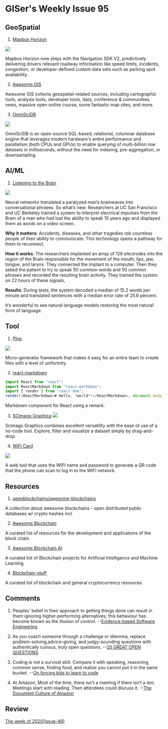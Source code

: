 # GISer's Weekly Issue 95

## GeoSpatial

1. [Mapbox Horizon](https://webflow-blog.mbxsandbox.com/blog/electronic-horizon-launches)

![](https://assets.website-files.com/5f2a93fe880654a977c51043/60f94b25d12ef6429420012d_blog-p-1600.jpeg)

Mapbox Horizon now ships with the Navigation SDK V2, predictively delivering drivers relevant roadway information like speed limits, incidents, congestion, or developer-defined custom data sets such as parking spot availability.

2. [Awesome GIS](https://github.com/sshuair/awesome-gis)

Awesome GIS collects geospatial-related sources, including cartographic tools, analysis tools, developer tools, data, conference & communities, news, massive open online course, some fantastic map sites, and more.

3. [OmniSciDB](https://github.com/omnisci/omniscidb)

![](https://gblobscdn.gitbook.com/assets%2F-M6kHkWH17KJKscL0Cc4%2F-M7wjUQ_xO3yDFMQMfoa%2F-M7wk9wbyiRfPY0CX_SP%2FCapture%20d%E2%80%99e%CC%81cran%2C%20le%202020-05-22%20a%CC%80%2010.15.34.jpg?alt=media&token=60046196-a687-4b9a-87f5-4a2638549f27)

OmniSciDB is an open-source SQL-based, relational, columnar database engine that leverages modern hardware's entire performance and parallelism (both CPUs and GPUs) to enable querying of multi-billion row datasets in milliseconds, without the need for indexing, pre-aggregation, or downsampling.

## AI/ML

1. [Listening to the Brain](https://read.deeplearning.ai/the-batch/issue-101/)

![](https://dl-staging-website.ghost.io/content/images/2021/07/Brain-Implant.gif)

Neural networks translated a paralyzed man’s brainwaves into conversational phrases. So what’s new: Researchers at UC San Francisco and UC Berkeley trained a system to interpret electrical impulses from the Brain of a man who had lost the ability to speak 15 years ago and displayed them as words on a video screen.

**Why it matters**: Accidents, diseases, and other tragedies rob countless people of their ability to communicate. This technology opens a pathway for them to reconnect.

**How it works**: The researchers implanted an array of 128 electrodes into the region of the Brain responsible for the movement of the mouth, lips, jaw, tongue, and larynx. They connected the implant to a computer. Then they asked the patient to try to speak 50 common words and 50 common phrases and recorded the resulting brain activity. They trained the system on 22 hours of these signals,

**Results**: During tests, the system decoded a median of 15.2 words per minute and translated sentences with a median error rate of 25.6 percent.

It’s wonderful to see natural language models restoring the most natural form of language.

## Tool

1. [Plop](https://github.com/plopjs/plop)

![](https://camo.githubusercontent.com/e6cd703c332e7041ee945d6c0ee75084bb19b485e10d4c6467a62a65e9a02071/68747470733a2f2f692e696d6775722e636f6d2f70656e55466b722e676966)

Micro-generator framework that makes it easy for an entire team to create files with a level of uniformity.

2. [react-markdown](https://github.com/remarkjs/react-markdown)

```js
import React from "react";
import ReactMarkdown from "react-markdown";
import { render } from "react-dom";
render(<ReactMarkdown># Hello, *world*!</ReactMarkdown>, document.body);
```

Markdown component for React using a remark.

3. [SCImago Graphica](https://graphica.app/)
   ![](https://graphica.app/wp-content/uploads/2021/05/sc1.png)

Scimago Graphics combines excellent versatility with the ease of use of a no-code tool. Explore, filter and visualize a dataset simply by drag-and-drop.

4. [WiFi Card](https://wificard.io/)

![](https://user-images.githubusercontent.com/48166553/125853182-49fd361d-5797-4989-afbf-e6a617945be2.gif)

A web tool that uses the WIFI name and password to generate a QR code that the phone can scan to log in to the WIFI network.

## Resources

1. [openblockchains/awesome-blockchains](https://github.com/openblockchains/awesome-blockchains)

A collection about awesome blockchains - open distributed public databases w/ crypto hashes incl

2. [Awesome Blockchain](https://github.com/yjjnls/awesome-blockchain)

A curated list of resources for the development and applications of the block chain.

3. [Awesome Blockchain AI](https://github.com/steven2358/awesome-blockchain-ai)

A curated list of Blockchain projects for Artificial Intelligence and Machine Learning.

4. [Blockchain-stuff](https://github.com/Xel/Blockchain-stuff)

A curated list of blockchain and general cryptocurrency resources

## Comments

1.  Peoples’ belief in their approach to getting things done can result in them ignoring higher-performing alternatives; this behaviour has become known as the illusion of control.
    --[Evidence-based Software Engineering](https://www.reactguide.dev/)

2.  As you coach someone through a challenge or dilemma, replace problem-solving,advice-giving, and judgy-sounding questions with authentically curious, truly open questions.
    --[20 GREAT OPEN QUESTIONS](https://wherewithall.com/resources/20-Great-Open-Questions.pdf)

3.  Coding is not a survival skill. Compare it with speaking, reasoning, common sense, finding food, and realize you cannot put it in the same bucket.
    --[On forcing kids to learn to code](https://technotes.substack.com/p/24-on-forcing-kids-to-learn-to-code)

4.  At Amazon, Most of the time, there isn't a meeting if there isn’t a doc. Meetings start with reading. Then attendees could discuss it.
    --[The Document Culture of Amazon](https://www.justingarrison.com/blog/2021-03-15-the-document-culture-of-amazon/)

## Review

[The week of 2020(Issue-46)](https://github.com/lkcozy/weekly/blob/master/docs/2020/issue-46.md)
